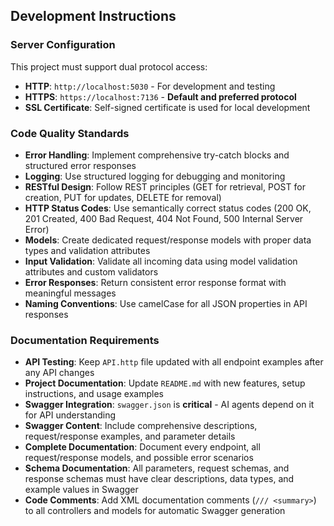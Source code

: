 ## Development Instructions

### Server Configuration
This project must support dual protocol access:
- **HTTP**: `http://localhost:5030` - For development and testing
- **HTTPS**: `https://localhost:7136` - **Default and preferred protocol**
- **SSL Certificate**: Self-signed certificate is used for local development

### Code Quality Standards
- **Error Handling**: Implement comprehensive try-catch blocks and structured error responses
- **Logging**: Use structured logging for debugging and monitoring
- **RESTful Design**: Follow REST principles (GET for retrieval, POST for creation, PUT for updates, DELETE for removal)
- **HTTP Status Codes**: Use semantically correct status codes (200 OK, 201 Created, 400 Bad Request, 404 Not Found, 500 Internal Server Error)
- **Models**: Create dedicated request/response models with proper data types and validation attributes
- **Input Validation**: Validate all incoming data using model validation attributes and custom validators
- **Error Responses**: Return consistent error response format with meaningful messages
- **Naming Conventions**: Use camelCase for all JSON properties in API responses

### Documentation Requirements
- **API Testing**: Keep `API.http` file updated with all endpoint examples after any API changes
- **Project Documentation**: Update `README.md` with new features, setup instructions, and usage examples
- **Swagger Integration**: `swagger.json` is **critical** - AI agents depend on it for API understanding
- **Swagger Content**: Include comprehensive descriptions, request/response examples, and parameter details
- **Complete Documentation**: Document every endpoint, all request/response models, and possible error scenarios
- **Schema Documentation**: All parameters, request schemas, and response schemas must have clear descriptions, data types, and example values in Swagger
- **Code Comments**: Add XML documentation comments (`/// <summary>`) to all controllers and models for automatic Swagger generation